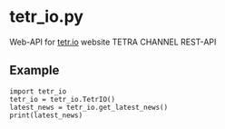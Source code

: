 # tetr_io.py
Web-API for [tetr.io](https://tetr.io) website TETRA CHANNEL REST-API

## Example
```python3
import tetr_io
tetr_io = tetr_io.TetrIO()
latest_news = tetr_io.get_latest_news()
print(latest_news)
```
